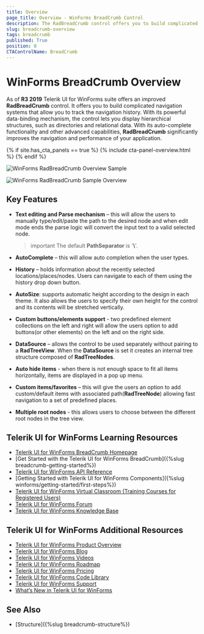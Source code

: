 ```yaml
---
title: Overview
page_title: Overview - WinForms BreadCrumb Control
description: The RadBreadCrumb control offers you to build complicated navigation systems that allow you to track the navigation history. With powerful data-binding mechanism.  
slug: breadcrumb-overview
tags: breadcrumb
published: True
position: 0
CTAControlName: BreadCrumb
---
```


# WinForms BreadCrumb Overview

As of **R3 2019** Telerik UI for WinForms suite offers an improved **RadBreadCrumb** control. It offers you to build complicated navigation systems that allow you to track the navigation history. With its powerful data-binding mechanism, the control lets you display hierarchical structures, such as directories and relational data. With its auto-complete functionality and other advanced capabilities, **RadBreadCrumb** significantly improves the navigation and performance of your application.

{% if site.has_cta_panels == true %}
{% include cta-panel-overview.html %}
{% endif %}

![WinForms RadBreadCrumb Overview Sample](images/breadcrumb-overview002.png)

![WinForms RadBreadCrumb Sample Overview](images/breadcrumb-overview001.png)

## Key Features

* **Text editing and Parse mechanism** – this will allow the users to manually type/edit/paste the path to the desired node and when edit mode ends the parse logic will convert the input text to a valid selected node. 

	>important The default **PathSeparator** is '**&#92;**'.

* **AutoComplete** – this will allow auto completion when the user types.

* **History** – holds information about the recently selected locations/places/nodes. Users can navigate to each of them using the history drop down button. 

* **AutoSize**: supports automatic height according to the design in each theme. It also allows the users to specify their own height for the control and its contents will be stretched vertically.   

* **Custom buttons/elements support** - two predefined element collections on the left and right will allow the users option to add buttons(or other elements) on the left and on the right side. 

* **DataSource** – allows the control to be used separately without pairing to a **RadTreeView**. When the **DataSource** is set it creates an internal tree structure composed of **RadTreeNodes**. 

* **Auto hide items** - when there is not enough space to fit all items horizontally, items are displayed in a pop up menu.

* **Custom items/favorites** – this will give the users an option to add custom/default items with associated path(**RadTreeNode**) allowing fast navigation to a set of predefined places. 

* **Multiple root nodes** - this allows users to choose between the different root nodes in the tree view. 


## Telerik UI for WinForms Learning Resources
* [Telerik UI for WinForms BreadCrumb Homepage](https://www.telerik.com/products/winforms/breadcrumb.aspx)
* [Get Started with the Telerik UI for WinForms BreadCrumb]({%slug breadcrumb-getting-started%})
* [Telerik UI for WinForms API Reference](https://docs.telerik.com/devtools/winforms/api/)
* [Getting Started with Telerik UI for WinForms Components]({%slug winforms/getting-started/first-steps%})
* [Telerik UI for WinForms Virtual Classroom (Training Courses for Registered Users)](https://learn.telerik.com/learn/course/external/view/elearning/17/TelerikUIforWinForms) 
* [Telerik UI for WinForms Forum](https://www.telerik.com/forums/winforms)
* [Telerik UI for WinForms Knowledge Base](https://docs.telerik.com/devtools/winforms/knowledge-base)


## Telerik UI for WinForms Additional Resources
* [Telerik UI for WinForms Product Overview](https://www.telerik.com/products/winforms.aspx)
* [Telerik UI for WinForms Blog](https://www.telerik.com/blogs/desktop-winforms)
* [Telerik UI for WinForms Videos](https://www.telerik.com/videos/product/winforms)
* [Telerik UI for WinForms Roadmap](https://www.telerik.com/support/whats-new/winforms/roadmap)
* [Telerik UI for WinForms Pricing](https://www.telerik.com/purchase/individual/winforms.aspx)
* [Telerik UI for WinForms Code Library](https://www.telerik.com/support/code-library/winforms)
* [Telerik UI for WinForms Support](https://www.telerik.com/support/winforms)
* [What’s New in Telerik UI for WinForms](https://www.telerik.com/support/whats-new/winforms)

## See Also
* [Structure]({%slug breadcrumb-structure%}) 

